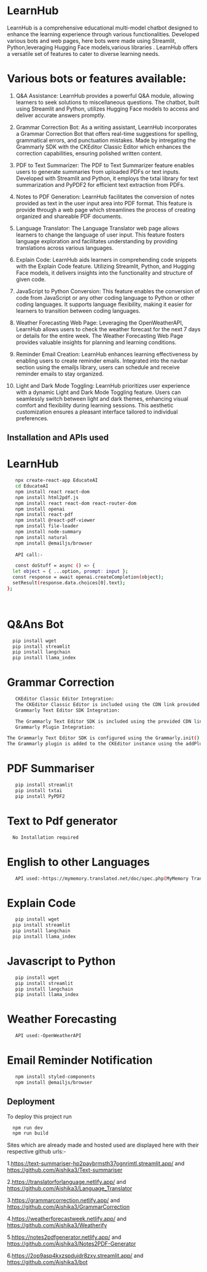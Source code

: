 # LearnHub

LearnHub is a comprehensive educational multi-model chatbot designed to enhance the learning experience through various functionalities. Developed various bots and web pages, here bots were made using Streamlit, Python,leveraging Hugging Face models,various libraries . LearnHub offers a versatile set of features to cater to diverse learning needs.

# Various bots or features available:
1. Q&A Assistance:
LearnHub provides a powerful Q&A module, allowing learners to seek solutions to miscellaneous questions. The chatbot, built using Streamlit and Python, utilizes Hugging Face models to access and deliver accurate answers promptly.

2. Grammar Correction Bot:
As a writing assistant, LearnHub incorporates a Grammar Correction Bot that offers real-time suggestions for spelling, grammatical errors, and punctuation mistakes. Made by intregating the Grammarly SDK with the CKEditor Classic Editor which enhances the correction capabilities, ensuring polished written content.

3. PDF to Text Summarizer:
The PDF to Text Summarizer feature enables users to generate summaries from uploaded PDFs or text inputs. Developed with Streamlit and Python, it employs the txtai library for text summarization and PyPDF2 for efficient text extraction from PDFs.

4. Notes to PDF Generation:
LearnHub facilitates the conversion of notes provided as text in the user input area into PDF format. This feature is provide through a web page which streamlines the process of creating organized and shareable PDF documents.

5. Language Translator:
The Language Translator web page allows learners to change the language of user input. This feature fosters language exploration and facilitates understanding by providing translations across various languages.

6. Explain Code:
LearnHub aids learners in comprehending code snippets with the Explain Code feature. Utilizing Streamlit, Python, and Hugging Face models, it delivers insights into the functionality and structure of given code.

7. JavaScript to Python Conversion:
This feature enables the conversion of code from JavaScript or any other coding language to Python or other coding languages. It supports language flexibility, making it easier for learners to transition between coding languages.

8. Weather Forecasting Web Page:
Leveraging the OpenWeatherAPI, LearnHub allows users to check the weather forecast for the next 7 days or details for the entire week. The Weather Forecasting Web Page provides valuable insights for planning and learning conditions.

9. Reminder Email Creation:
LearnHub enhances learning effectiveness by enabling users to create reminder emails. Integrated into the navbar section using the emailjs library, users can schedule and receive reminder emails to stay organized.

10. Light and Dark Mode Toggling:
LearnHub prioritizes user experience with a dynamic Light and Dark Mode Toggling feature. Users can seamlessly switch between light and dark themes, enhancing visual comfort and flexibility during learning sessions. This aesthetic customization ensures a pleasant interface tailored to individual preferences.

## Installation and APIs used

# LearnHub
```bash
   npx create-react-app EducateAI
   cd EducateAI
   npm install react react-dom
   npm install html2pdf.js
   npm install react react-dom react-router-dom
   npm install openai
   npm install react-pdf
   npm install @react-pdf-viewer
   npm install file-loader
   npm install node-summary
   npm install natural
   npm install @emailjs/browser
   
   API call:-

   const doStuff = async () => {
  let object = { ...option, prompt: input };
  const response = await openai.createCompletion(object);
  setResult(response.data.choices[0].text);
};

   
```

# Q&Ans Bot

```bash
  pip install wget
  pip install streamlit
  pip install langchain
  pip install llama_index
```
# Grammar Correction

```bash
   CKEditor Classic Editor Integration:
   The CKEditor Classic Editor is included using the CDN link provided in the <script> tag.
   Grammarly Text Editor SDK Integration:

   The Grammarly Text Editor SDK is included using the provided CDN link in the <script> tag.
   Grammarly Plugin Integration:

The Grammarly Text Editor SDK is configured using the Grammarly.init().then promise.
The Grammarly plugin is added to the CKEditor instance using the addPlugin method.

``` 

# PDF Summariser


```bash
   pip install streamlit
   pip install txtai
   pip install PyPDF2

```
# Text to Pdf generator 

```bash
  No Installation required

```

# English to other Languages

```bash
   API used:-https://mymemory.translated.net/doc/spec.php(MyMemory Translation api)
```
# Explain Code

```bash
   pip install wget
  pip install streamlit
  pip install langchain
  pip install llama_index   
```
# Javascript to Python

```bash
   pip install wget
   pip install streamlit
   pip install langchain
   pip install llama_index
```

# Weather Forecasting

```bash
   API used:-OpenWeatherAPI
```

# Email Reminder Notification

```bash
   npm install styled-components
   npm install @emailjs/browser

```
## Deployment

To deploy this project run

```bash
  npm run dev
  npm run build
```
Sites which are already made and hosted used are displayed here with their respective github urls:-

1.https://text-summariser-hp2paybrmsth37ognrimtl.streamlit.app/ and https://github.com/Aishika3/Text-summariser


2.https://translatorforlanguage.netlify.app/ and https://github.com/Aishika3/Language_Translator


3.https://grammarcorrection.netlify.app/ and https://github.com/Aishika3/GrammarCorrection


4.https://weatherforecastweek.netlify.app/ and https://github.com/Aishika3/Weatherify


5.https://notes2pdfgenerator.netlify.app/ and https://github.com/Aishika3/Notes2PDF-Generator


6.https://2op9asp4kxzspdujdr8zxy.streamlit.app/ and https://github.com/Aishika3/bot



